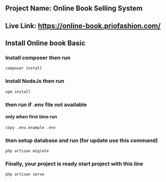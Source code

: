  ## Project Name: Online Book Selling System
 
 ## Live Link: https://online-book.priofashion.com/
 
 ## Install Online book Basic

 ### Install composer then run

 `composer install`

 ### Install NodeJs then run

 `npm install`

 ### then run if .env file not available
 #### only when first time run
 `copy .env.example .env`

 ### then setup database and run (for update use this command)
 `php artisan migrate`

 ### Finally, your project is ready start project with this line
 `php artisan serve`
